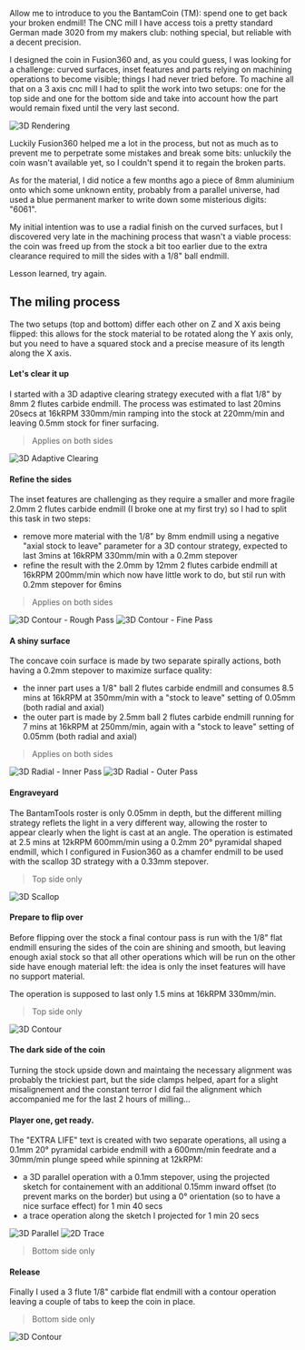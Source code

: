 Allow me to introduce to you the BantamCoin (TM): spend one to get back your broken endmill!
The CNC mill I have access tois a pretty standard German made 3020 from my makers club: nothing special, but reliable with a decent precision.

I designed the coin in Fusion360 and, as you could guess, I was looking for a challenge: curved surfaces, inset features and parts relying on machining operations to become visible; things I had never tried before. 
To machine all that on a 3 axis cnc mill I had to split the work into two setups: one for the top side and one for the bottom side and take into account how the part would remain fixed until the very last second.

![3D Rendering](../master/coin.jpg?raw=true)

Luckily Fusion360 helped me a lot in the process, but not as much as to prevent me to perpetrate some mistakes and break some bits: unluckily the coin wasn't available yet, so I couldn't spend it to regain the broken parts.

As for the material, I did notice a few months ago a piece of 8mm aluminium onto which some unknown entity, probably from a parallel universe, had used a blue permanent marker to write down some misterious digits: "6061".

My initial intention was to use a radial finish on the curved surfaces, but I discovered very late in the machining process that wasn't a viable process: the coin was freed up from the stock a bit too earlier due to the extra clearance required to mill the sides with a 1/8" ball endmill.

Lesson learned, try again.

## The miling process

The two setups (top and bottom) differ each other on Z and X axis being flipped: this allows for the stock material to be rotated along the Y axis only, but you need to have a squared stock and a precise measure of its length along the X axis.

#### Let's clear it up
I started with a 3D adaptive clearing strategy executed with a flat 1/8" by 8mm 2 flutes carbide endmill. The process was estimated to last 20mins 20secs at 16kRPM 330mm/min ramping into the stock at 220mm/min and leaving 0.5mm stock for finer surfacing.

> Applies on both sides

![3D Adaptive Clearing](../master/adaptive.png?raw=true)

#### Refine the sides
The inset features are challenging as they require a smaller and more fragile 2.0mm 2 flutes carbide endmill (I broke one at my first try) so I had to split this task in two steps:

 * remove more material with the 1/8" by 8mm endmill using a negative "axial stock to leave" parameter for a 3D contour strategy, expected to last 3mins at 16kRPM 330mm/min with a 0.2mm stepover
 * refine the result with the 2.0mm by 12mm 2 flutes carbide endmill at 16kRPM 200mm/min which now have little work to do, but stil run with 0.2mm stepover for 6mins

> Applies on both sides

![3D Contour - Rough Pass](../master/contour-rough.png?raw=true)
![3D Contour - Fine Pass](../master/contour-fine.png?raw=true)

#### A shiny surface

The concave coin surface is made by two separate spirally actions, both having a 0.2mm stepover to maximize surface quality:
 * the inner part uses a 1/8" ball 2 flutes carbide endmill and consumes 8.5 mins at 16kRPM at 350mm/min with a "stock to leave" setting of 0.05mm (both radial and axial)
 * the outer part is made by 2.5mm ball 2 flutes carbide endmill running for 7 mins at 16kRPM at 250mm/min, again with  a "stock to leave" setting of 0.05mm (both radial and axial)

> Applies on both sides

![3D Radial - Inner Pass](../master/radial-inner.png?raw=true)
![3D Radial - Outer Pass](../master/radial-outer.png?raw=true)

#### Engraveyard

The BantamTools roster is only 0.05mm in depth, but the different milling strategy reflets the light in a very different way, allowing the roster to appear clearly when the light is cast at an angle. The operation is estimated at 2.5 mins at 12kRPM 600mm/min using a 0.2mm 20° pyramidal shaped endmill, which I configured in Fusion360 as a chamfer endmill to be used with the scallop 3D strategy with a 0.33mm stepover.

> Top side only

![3D Scallop](../master/top-scallop.png?raw=true)

#### Prepare to flip over

Before flipping over the stock a final contour pass is run with the 1/8" flat endmill ensuring the sides of the coin are shining and smooth, but leaving enough axial stock so that all other operations which will be run on the other side have enough material left: the idea is only the inset features will have no support material.

The operation is supposed to last only 1.5 mins at 16kRPM 330mm/min.

> Top side only

![3D Contour](../master/releave.png?raw=true)

#### The dark side of the coin

Turning the stock upside down and maintaing the necessary alignment was probably the trickiest part, but the side clamps helped, apart for a slight misalignement and the constant terror I did fail the alignment which accompanied me for the last 2 hours of milling...

#### Player one, get ready.

The "EXTRA LIFE" text is created with two separate operations, all using a 0.1mm 20° pyramidal carbide endmill with a 600mm/min feedrate and a 30mm/min plunge speed while spinning at 12kRPM:

 * a 3D parallel operation with a 0.1mm stepover, using the projected sketch for containement with an additional 0.15mm inward offset (to prevent marks on the border) but using a 0° orientation (so to have a nice surface effect) for 1 min 40 secs
 * a trace operation along the sketch I projected for 1 min 20 secs

![3D Parallel](../master/bottom-parallel.png?raw=true)
![2D Trace](../master/bottom-trace.png?raw=true)

> Bottom side only

#### Release

Finally I used a 3 flute 1/8" carbide flat endmill with a contour operation leaving a couple of tabs to keep the coin in place. 

> Bottom side only

![3D Contour](../master/contour.png?raw=true)
